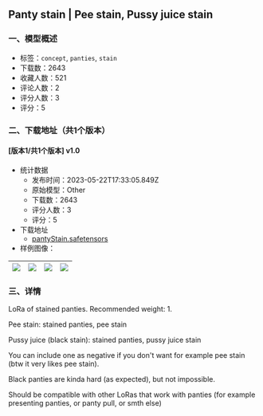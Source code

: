 ## Panty stain | Pee stain, Pussy juice stain
### 一、模型概述

- 标签：`concept`, `panties`, `stain`
- 下载数：2643
- 收藏人数：521
- 评论人数：2
- 评分人数：3
- 评分：5

### 二、下载地址（共1个版本）

#### [版本1/共1个版本] v1.0

- 统计数据
  - 发布时间：2023-05-22T17:33:05.849Z
  - 原始模型：Other
  - 下载数：2643
  - 评分人数：3
  - 评分：5
- 下载地址
  - [pantyStain.safetensors](https://civitai.com/api/download/models/78063)
- 样例图像：

| <img src="https://image.civitai.com/xG1nkqKTMzGDvpLrqFT7WA/5391e584-d640-4e5a-8c7c-2113a9813d6c/width=450/881944.jpeg" /> | <img src="https://image.civitai.com/xG1nkqKTMzGDvpLrqFT7WA/17a8dc56-bacb-44db-b8e2-e64848acfb04/width=450/875265.jpeg" /> | <img src="https://image.civitai.com/xG1nkqKTMzGDvpLrqFT7WA/19d258ac-198a-4236-822c-87ec2e1132fc/width=450/875267.jpeg" /> | <img src="https://image.civitai.com/xG1nkqKTMzGDvpLrqFT7WA/44a86abd-b911-4cdc-a5e8-5913a0f2016a/width=450/875266.jpeg" /> |
| ---- | ---- | ---- | ---- |


### 三、详情
<p>LoRa of stained panties. Recommended weight: 1.</p><p></p><p>Pee stain: stained panties, pee stain</p><p>Pussy juice (black stain): stained panties, pussy juice stain</p><p></p><p>You can include one as negative if you don't want for example pee stain (btw it very likes pee stain).</p><p>Black panties are kinda hard (as expected), but not impossible.</p><p>Should be compatible with other LoRas that work with panties (for example presenting panties, or panty pull, or smth else)</p>